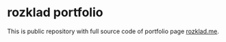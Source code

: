 # rozklad portfolio

This is public repository with full source code of portfolio page [rozklad.me](rozklad.me).

